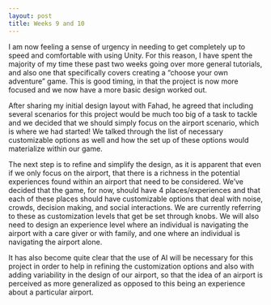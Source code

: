 ```yaml
---
layout: post
title: Weeks 9 and 10
---
```


I am now feeling a sense of urgency in needing to get completely up to speed and comfortable with using Unity.  For this reason, I have spent the majority of my time  these past two weeks going over more general tutorials, and also one that specifically covers creating a “choose your own adventure” game. This is good timing, in that the project is now more focused and we now have a more basic design worked out.

After sharing my initial design layout with Fahad, he agreed that including several scenarios for this project would be much too big of a task to tackle and we decided that we should simply focus on the airport scenario, which is where we had started!  We talked through the list of necessary customizable options as well and how the set up of these options would materialize within our game.

The next step is to refine and simplify the design, as it is apparent that even if we only focus on the airport, that there is a richness in the potential experiences found within an airport that need to be considered.  We’ve decided that the game, for now, should have 4 places/experiences and that each of these places should have customizable options that deal with noise, crowds, decision making, and social interactions.  We are currently referring to these as customization levels that get be set through knobs.  We will also need to design an experience level where an individual is navigating the airport with a care giver or with family, and one where an individual is navigating the airport alone.

It has also become quite clear that the use of AI will be necessary for this project in order to help in refining the customization options and also with adding variability in the design of our airport, so that the idea of an airport is perceived as more generalized as opposed to this being an experience about a particular airport.
